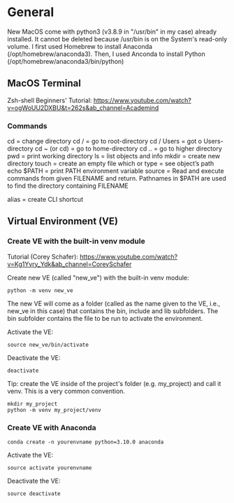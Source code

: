 # General
New MacOS come with python3 (v3.8.9 in "/usr/bin" in my case) already installed. It cannot be deleted because /usr/bin is on the System's read-only volume.
I first used Homebrew to install Anaconda (/opt/homebrew/anaconda3). Then, I used Anconda to install Python (/opt/homebrew/anaconda3/bin/python)

## MacOS Terminal 
Zsh-shell Beginners' Tutorial: https://www.youtube.com/watch?v=ogWoUU2DXBU&t=262s&ab_channel=Academind

### Commands
cd = change directory
cd / = go to root-directory
cd / Users = got o Users-directory
cd ~ (or cd) = go to home-directory
cd .. = go to higher directory
pwd = print working directory 
ls = list objects and info
mkdir = create new directory
touch = create an empty file
which or type = see object’s path 
echo $PATH = print PATH environment variable
source = Read and execute commands from given FILENAME and return. Pathnames in $PATH are used to find the directory containing FILENAME

alias = create CLI shortcut


## Virtual Environment (VE)
### Create VE with the built-in venv module
Tutorial (Corey Schafer): https://www.youtube.com/watch?v=Kg1Yvry_Ydk&ab_channel=CoreySchafer

Create new VE (called "new_ve") with the built-in venv module:
```
python -m venv new_ve
```
The new VE will come as a folder (called as the name given to the VE, i.e., new_ve in this case) that contains the bin, include and lib subfolders. The bin subfolder contains the file to be run to activate the environment.

Activate the VE:
```
source new_ve/bin/activate
```

Deactivate the VE:
```
deactivate
```
Tip: create the VE inside of the project's folder (e.g. my_project) and call it venv. This is a very common convention. 
```
mkdir my_project
python -m venv my_project/venv
```

### Create VE with Anaconda
```
conda create -n yourenvname python=3.10.0 anaconda
```
Activate the VE:
```
source activate yourenvname
```
Deactivate the VE:
```
source deactivate
```
